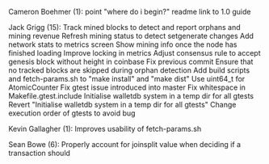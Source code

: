 Cameron Boehmer (1):
      point "where do i begin?" readme link to 1.0 guide

Jack Grigg (15):
      Track mined blocks to detect and report orphans and mining revenue
      Refresh mining status to detect setgenerate changes
      Add network stats to metrics screen
      Show mining info once the node has finished loading
      Improve locking in metrics
      Adjust consensus rule to accept genesis block without height in coinbase
      Fix previous commit
      Ensure that no tracked blocks are skipped during orphan detection
      Add build scripts and fetch-params.sh to "make install" and "make dist"
      Use uint64_t for AtomicCounter
      Fix gtest issue introduced into master
      Fix whitespace in Makefile.gtest.include
      Initialise walletdb system in a temp dir for all gtests
      Revert "Initialise walletdb system in a temp dir for all gtests"
      Change execution order of gtests to avoid bug

Kevin Gallagher (1):
      Improves usability of fetch-params.sh

Sean Bowe (6):
      Properly account for joinsplit value when deciding if a transaction should 